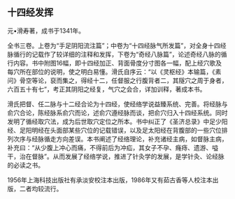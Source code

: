 ## 十四经发挥

元•滑寿著，成书于1341年。

全书三卷。上卷为“手足阴阳流注篇”；中卷为“十四经脉气所发篇”，对全身十四经脉循行的记载作了较详细的注释和发挥，下卷为“奇经八脉篇”，论述奇经八脉的循行内容。书中附图16幅，即十四经加正、背面骨度分寸图各一幅，配上经穴歌及每穴所在部位的说明，使之明白易懂。滑氏自序云：“以《灵枢经》本输篇，《素问》骨空等论，裒而集之，得经十二，任督服之行腹背者二，其隧穴之周于身者，六百五十有七”，考正其阴阳之经复，气穴之会合，详加训释，著成本书。

滑氏把督、任二脉与十二经合论为十四经，使经络学说益臻系统、完善。将经脉与俞穴合论，陈经脉系俞穴而论，述俞穴遵经脉而谈，把俞穴归入十四经系统。同时发明了循经取穴法，成为后世取穴定位之所本。书中纠正了《圣济总录》中足少阳经、足阳明经在头面部某些穴位的记载错误，以及足太阳经在背腹部的一些穴位排列次序与经脉循走方向差误。本书阐述了经络理论，补充诸经主病，如督脉主病，补充曰：“从少腹上冲心而痛，不得前后为冲疝，其女子不孕、癃痔、遗游、嗌干，治在督脉”。从而发展了经络学说，推进了针灸学的发展，是学针灸、论经脉的必读之书。

1956年上海科技出版社有承淡安校注本出版，1986年又有茹古香等人校注本出版，二者均较流行。
